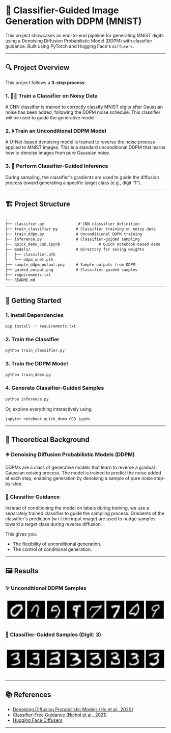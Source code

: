 # 🧠 Classifier-Guided Image Generation with DDPM (MNIST)

This project showcases an end-to-end pipeline for generating MNIST digits using a Denoising Diffusion Probabilistic Model (DDPM) with classifier guidance. Built using PyTorch and Hugging Face's `diffusers`.

---

## 🔍 Project Overview

This project follows a **3-step process**:

### 1. 🧑‍🏫 Train a Classifier on Noisy Data
A CNN classifier is trained to correctly classify MNIST digits after Gaussian noise has been added, following the DDPM noise schedule. This classifier will be used to guide the generative model.

### 2. 🌀 Train an Unconditional DDPM Model
A U-Net-based denoising model is trained to reverse the noise process applied to MNIST images. This is a standard unconditional DDPM that learns how to denoise images from pure Gaussian noise.

### 3. 🎯 Perform Classifier-Guided Inference
During sampling, the classifier's gradients are used to guide the diffusion process toward generating a specific target class (e.g., digit “1”).

---

## 🏗️ Project Structure

```
.
├── classifier.py               # CNN classifier definition
├── train_classifier.py        # Classifier training on noisy data
├── train_ddpm.py              # Unconditional DDPM training
├── inference.py               # Classifier-guided sampling
├── quick_demo_CGD.ipynb                 # Quick notebook-based demo
├── models/                    # Directory for saving weights
│   ├── classifier.pth
│   └── ddpm_unet.pth
├── sample_ddpm_output.png     # Sample outputs from DDPM
├── guided_output.png          # Classifier-guided samples
├── requirements.txt
└── README.md
```

---

## 🚀 Getting Started

### 1. Install Dependencies

```bash
pip install -r requirements.txt
```

### 2. Train the Classifier

```bash
python train_classifier.py
```

### 3. Train the DDPM Model

```bash
python train_ddpm.py
```

### 4. Generate Classifier-Guided Samples

```bash
python inference.py
```

Or, explore everything interactively using:

```bash
jupyter notebook quick_demo_CGD.ipynb
```

---

## 🧠 Theoretical Background

### ✳️ Denoising Diffusion Probabilistic Models (DDPM)
DDPMs are a class of generative models that learn to reverse a gradual Gaussian noising process. The model is trained to predict the noise added at each step, enabling generation by denoising a sample of pure noise step-by-step.

### 🎯 Classifier Guidance
Instead of conditioning the model on labels during training, we use a separately trained classifier to guide the sampling process. Gradients of the classifier's prediction (w.r.t the input image) are used to nudge samples toward a target class during reverse diffusion.

This gives you:
- The flexibility of unconditional generation.
- The control of conditional generation.

---

## 🖼️ Results

### ✨ Unconditional DDPM Samples
![Unconditional Samples](./sample_ddpm_output.png)

### 🎯 Classifier-Guided Samples (Digit: 3)
![Guided Samples](./guided_output.png)

---

## 📚 References

- [Denoising Diffusion Probabilistic Models (Ho et al., 2020)](https://arxiv.org/abs/2006.11239)
- [Classifier-Free Guidance (Nichol et al., 2021)](https://arxiv.org/abs/2107.00630)
- [Hugging Face Diffusers](https://github.com/huggingface/diffusers)

---

